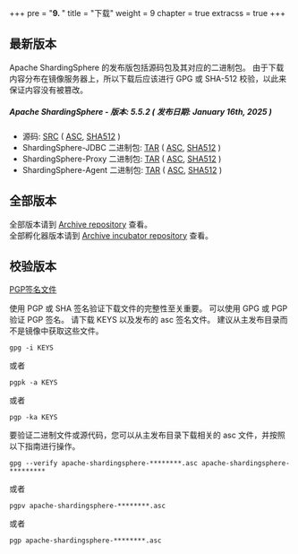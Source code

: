 +++
pre = "<b>9. </b>"
title = "下载"
weight = 9
chapter = true
extracss = true
+++

## 最新版本

Apache ShardingSphere 的发布版包括源码包及其对应的二进制包。
由于下载内容分布在镜像服务器上，所以下载后应该进行 GPG 或 SHA-512 校验，以此来保证内容没有被篡改。

##### Apache ShardingSphere - 版本: 5.5.2 ( 发布日期: January 16th, 2025 )

- 源码: [<u>SRC</u>](https://www.apache.org/dyn/closer.lua/shardingsphere/5.5.2/apache-shardingsphere-5.5.2-src.zip) ( [<u>ASC</u>](https://downloads.apache.org/shardingsphere/5.5.2/apache-shardingsphere-5.5.2-src.zip.asc), [<u>SHA512</u>](https://downloads.apache.org/shardingsphere/5.5.2/apache-shardingsphere-5.5.2-src.zip.sha512) )
- ShardingSphere-JDBC 二进制包: [<u>TAR</u>](https://www.apache.org/dyn/closer.lua/shardingsphere/5.5.2/apache-shardingsphere-5.5.2-shardingsphere-jdbc-bin.tar.gz) ( [<u>ASC</u>](https://downloads.apache.org/shardingsphere/5.5.2/apache-shardingsphere-5.5.2-shardingsphere-jdbc-bin.tar.gz.asc), [<u>SHA512</u>](https://downloads.apache.org/shardingsphere/5.5.2/apache-shardingsphere-5.5.2-shardingsphere-jdbc-bin.tar.gz.sha512) )
- ShardingSphere-Proxy 二进制包: [<u>TAR</u>](https://www.apache.org/dyn/closer.lua/shardingsphere/5.5.2/apache-shardingsphere-5.5.2-shardingsphere-proxy-bin.tar.gz) ( [<u>ASC</u>](https://downloads.apache.org/shardingsphere/5.5.2/apache-shardingsphere-5.5.2-shardingsphere-proxy-bin.tar.gz.asc), [<u>SHA512</u>](https://downloads.apache.org/shardingsphere/5.5.2/apache-shardingsphere-5.5.2-shardingsphere-proxy-bin.tar.gz.sha512) )
- ShardingSphere-Agent 二进制包: [<u>TAR</u>](https://www.apache.org/dyn/closer.lua/shardingsphere/5.5.2/apache-shardingsphere-5.5.2-shardingsphere-agent-bin.tar.gz) ( [<u>ASC</u>](https://downloads.apache.org/shardingsphere/5.5.2/apache-shardingsphere-5.5.2-shardingsphere-agent-bin.tar.gz.asc), [<u>SHA512</u>](https://downloads.apache.org/shardingsphere/5.5.2/apache-shardingsphere-5.5.2-shardingsphere-agent-bin.tar.gz.sha512) )

## 全部版本

全部版本请到 [Archive repository](https://archive.apache.org/dist/shardingsphere/) 查看。</br>
全部孵化器版本请到 [Archive incubator repository](https://archive.apache.org/dist/incubator/shardingsphere/) 查看。

## 校验版本

[PGP签名文件](https://downloads.apache.org/shardingsphere/KEYS)

使用 PGP 或 SHA 签名验证下载文件的完整性至关重要。
可以使用 GPG 或 PGP 验证 PGP 签名。
请下载 KEYS 以及发布的 asc 签名文件。
建议从主发布目录而不是镜像中获取这些文件。

```shell
gpg -i KEYS
```

或者

```shell
pgpk -a KEYS
```

或者

```shell
pgp -ka KEYS
```

要验证二进制文件或源代码，您可以从主发布目录下载相关的 asc 文件，并按照以下指南进行操作。

```shell
gpg --verify apache-shardingsphere-********.asc apache-shardingsphere-*********
```

或者

```shell
pgpv apache-shardingsphere-********.asc
```

或者

```shell
pgp apache-shardingsphere-********.asc
```
